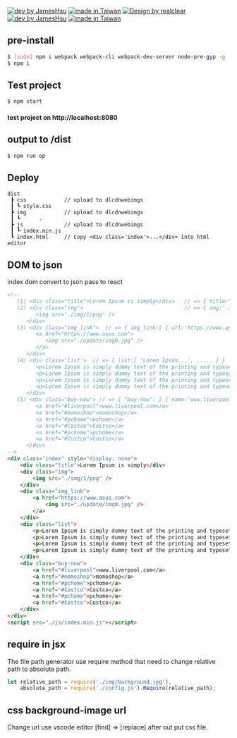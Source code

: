 [![dev by JamesHsu](https://img.shields.io/badge/Dev%20by-Jameshsu1125-green)](https://github.com/jameshsu1125/) [![made in Taiwan](https://img.shields.io/badge/Made%20in-Taiwan-orange)](https://github.com/jameshsu1125/) [![Design by realclear](https://img.shields.io/badge/Design%20by-瑞采數位科技-yellow)](http://realclear.com.tw/) [![dev by JamesHsu](https://img.shields.io/badge/Dev%20by-Jameshsu1125-green)](https://github.com/jameshsu1125/) [![made in Taiwan](https://img.shields.io/badge/Made%20in-Taiwan-orange)](https://github.com/jameshsu1125/)

## pre-install

```sh
$ [sudo] npm i webpack webpack-cli webpack-dev-server node-pre-gyp -g
$ npm i
```

## Test project

```sh
$ npm start
```

#### test project on http://localhost:8080

## output to /dist

```sh
$ npm run op
```

## Deploy

```
dist
 ┣ css            // upload to dlcdnwebimgs
 ┃ ┗ style.css
 ┣ img            // upload to dlcdnwebimgs
 ┃ ┗      .
 ┣ js             // upload to dlcdnwebimgs
 ┃ ┗ index.min.js
 ┗ index.html     // Copy <div class='index'>...</div> into html editor
```

## DOM to json

index dom convert to json pass to react

```html
<!-- 
   (1) <div class="title">Lorem Ipsum is simply</div>   // => { title:"Lorem Ipsum is simply" }
   (2) <div class="img">                                // => { img:'./img/1/png' }
         <img src='./img/1/png' />
      </div>
   (3) <div class="img_link">  // => { img_link:[ { url:'https://www.asus.com', img:'./update/img0.jpg' } ]}
         <a href="https://www.asus.com">
            <img src="./update/img0.jpg" />
         </a>
      </div>
   (4) <div class='list'>  // => { list:[ 'Lorem Ipsum...', ..... ] }
         <p>Lorem Ipsum is simply dummy text of the printing and typesetting industry.</p>
         <p>Lorem Ipsum is simply dummy text of the printing and typesetting industry.</p>
         <p>Lorem Ipsum is simply dummy text of the printing and typesetting industry.</p>
         <p>Lorem Ipsum is simply dummy text of the printing and typesetting industry.</p>
      </div>
   (5) <div class="buy-now"> // => { "buy-now": [ { name:'www.liverpool.com', url:'#liverpool' } ], .... }
         <a href="#liverpool">www.liverpool.com</a>
         <a href="#momoshop">momoshop</a>
         <a href="#pchome">pchome</a>
         <a href="#Costco">Costco</a>
         <a href="#pchome">pchome</a>
         <a href="#Costco">Costco</a>
      </div>
-->
<div class="index" style="display: none">
	<div class="title">Lorem Ipsum is simply</div>
	<div class="img">
		<img src="./img/1/png" />
	</div>
	<div class="img_link">
		<a href="https://www.asus.com">
			<img src="./update/img0.jpg" />
		</a>
	</div>
	<div class="list">
		<p>Lorem Ipsum is simply dummy text of the printing and typesetting industry.</p>
		<p>Lorem Ipsum is simply dummy text of the printing and typesetting industry.</p>
		<p>Lorem Ipsum is simply dummy text of the printing and typesetting industry.</p>
		<p>Lorem Ipsum is simply dummy text of the printing and typesetting industry.</p>
	</div>
	<div class="buy-now">
		<a href="#liverpool">www.liverpool.com</a>
		<a href="#momoshop">momoshop</a>
		<a href="#pchome">pchome</a>
		<a href="#Costco">Costco</a>
		<a href="#pchome">pchome</a>
		<a href="#Costco">Costco</a>
	</div>
</div>
<script src="./js/index.min.js"></script>
```

## require in jsx

The file path generator use require method that need to change relative path to absolute path.

```javascript
let relative_path = require('./img/background.jpg'),
	absolute_path = require('./config.js').Require(relative_path);
```

## css background-image url

Change url use vscode editor [find] => [replace] after out put css file.
